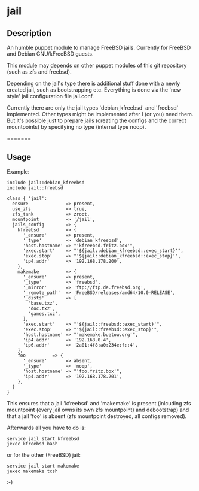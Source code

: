 jail
===

## Description

An humble puppet module to manage FreeBSD jails. Currently for FreeBSD and Debian GNU/kFreeBSD guests.

This module may depends on other puppet modules of this git repository (such as zfs and freebsd).

Depending on the jail's type there is additional stuff done with a newly created jail, such as bootstrapping etc.  Everything is done via the 'new style' jail configuration file jail.conf.

Currently there are only the jail types 'debian_kfreebsd' and 'freebsd' implemented. Other types might be implemented after I (or you) need them. But it's possible just to prepare jails (creating the configs and the correct mountpoints) by specifying no type (internal type noop).

=======

Usage
-----

Example:

    include jail::debian_kfreebsd
    include jail::freebsd

    class { 'jail':
      ensure              => present,
      use_zfs             => true,
      zfs_tank            => zroot,
      mountpoint          => '/jail',
      jails_config        => {
        kfreebsd          => {
          '_ensure'       => present,
          '_type'         => 'debian_kfreebsd',
          'host.hostname' => "'kfreebsd.fritz.box'",
          'exec.start'    => "'${jail::debian_kfreebsd::exec_start}'",
          'exec.stop'     => "'${jail::debian_kfreebsd::exec_stop}'",
          'ip4.addr'      => '192.168.178.200',
        },
        makemake          => {
          '_ensure'       => present,
          '_type'         => 'freebsd',
          '_mirror'       => 'ftp://ftp.de.freebsd.org',
          '_remote_path'  => 'FreeBSD/releases/amd64/10.0-RELEASE',
          '_dists'        => [
            'base.txz',
            'doc.txz',
            'games.txz',
          ],
          'exec.start'    => "'${jail::freebsd::exec_start}'",
          'exec.stop'     => "'${jail::freebsd::exec_stop}'",
          'host.hostname' => "'makemake.buetow.org'",
          'ip4.addr'      => '192.168.0.4',
          'ip6.addr'      => '2a01:4f8:a0:234e:f::4',
        },
        foo          => {
          '_ensure'       => absent,
          '_type'         => 'noop',
          'host.hostname' => "'foo.fritz.box'",
          'ip4.addr'      => '192.168.178.201',
        },
      }
    }

This ensures that a jail 'kfreebsd' and 'makemake' is present (inlcuding zfs mountpoint (every jail owns its own zfs mountpoint) and debootstrap) and that a jail 'foo' is absent (zfs mountpoint destroyed, all configs removed).

Afterwards all you have to do is:

    service jail start kfreebsd
    jexec kfreebsd bash

or for the other (FreeBSD) jail:

    service jail start makemake
    jexec makemake tcsh

:-)


